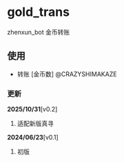 # gold_trans

zhenxun_bot 金币转账

## 使用

- 转账 [金币数] @CRAZYSHIMAKAZE

### 更新

**2025/10/31**[v0.2]

1. 适配新版真寻

**2024/06/23**[v0.1]

1. 初版